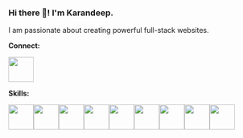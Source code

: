 ### Hi there 👋! I'm Karandeep.

I am passionate about creating powerful full-stack websites.

<b>Connect:</b>

<a href="https://github.com/jinnie96"><img src="https://upload.wikimedia.org/wikipedia/commons/thumb/c/ca/LinkedIn_logo_initials.png/768px-LinkedIn_logo_initials.png" height="50"></a>

<b>Skills:</b>

<img  src="https://cdn.jsdelivr.net/gh/devicons/devicon/icons/javascript/javascript-original.svg" height=50/><img src="https://cdn.jsdelivr.net/gh/devicons/devicon/icons/python/python-original.svg" height=50/><img src="https://cdn.jsdelivr.net/gh/devicons/devicon/icons/react/react-original.svg" height=50/><img src="https://cdn.jsdelivr.net/gh/devicons/devicon/icons/redux/redux-original.svg" height=50/><img  src="https://cdn.jsdelivr.net/gh/devicons/devicon/icons/postgresql/postgresql-original.svg" height=50/><img  src="https://cdn.jsdelivr.net/gh/devicons/devicon/icons/css3/css3-original.svg" height=50/><img  src="https://cdn.jsdelivr.net/gh/devicons/devicon/icons/html5/html5-original.svg" height=50/><img src="https://cdn.jsdelivr.net/gh/devicons/devicon/icons/vscode/vscode-original.svg" height=50/><img  src="https://cdn.jsdelivr.net/gh/devicons/devicon/icons/git/git-original.svg" height=50/>

<!--
**jinnie96/jinnie96** is a ✨ _special_ ✨ repository because its `README.md` (this file) appears on your GitHub profile.

Here are some ideas to get you started:

- 🔭 I’m currently working on ...
- 🌱 I’m currently learning ...
- 👯 I’m looking to collaborate on ...
- 🤔 I’m looking for help with ...
- 💬 Ask me about ...
- 📫 How to reach me: ...
- 😄 Pronouns: ...
- ⚡ Fun fact: ...
-->
